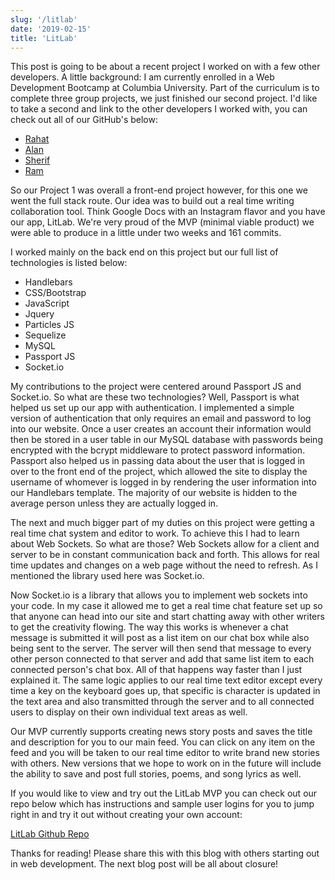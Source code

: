 ```yaml
---
slug: '/litlab'
date: '2019-02-15'
title: 'LitLab'
---
```


This post is going to be about a recent project I worked on with a few other developers. A little background: I am currently enrolled in a Web Development Bootcamp at Columbia University. Part of the curriculum is to complete three group projects, we just finished our second project. I'd like to take a second and link to the other developers I worked with, you can check out all of our GitHub's below:

- <a href = https://github.com/Rahat-ch target="_blank">Rahat</a>
- <a href = https://github.com/infernoarchon target="_blank">Alan</a>
- <a href = https://github.com/sfattal target="_blank">Sherif</a>
- <a href = https://github.com/ANRAx target="_blank">Ram</a>

So our Project 1 was overall a front-end project however, for this one we went the full stack route. Our idea was to build out a real time writing collaboration tool. Think Google Docs with an Instagram flavor and you have our app, LitLab. We're very proud of the MVP (minimal viable product) we were able to produce in a little under two weeks and 161 commits.

I worked mainly on the back end on this project but our full list of technologies is listed below:

- Handlebars
- CSS/Bootstrap
- JavaScript
- Jquery
- Particles JS
- Sequelize
- MySQL
- Passport JS
- Socket.io

My contributions to the project were centered around Passport JS and Socket.io. So what are these two technologies? Well, Passport is what helped us set up our app with authentication. I implemented a simple version of authentication that only requires an email and password to log into our website. Once a user creates an account their information would then be stored in a user table in our MySQL database with passwords being encrypted with the bcrypt middleware to protect password information. Passport also helped us in passing data about the user that is logged in over to the front end of the project, which allowed the site to display the username of whomever is logged in by rendering the user information into our Handlebars template. The majority of our website is hidden to the average person unless they are actually logged in.

The next and much bigger part of my duties on this project were getting a real time chat system and editor to work. To achieve this I had to learn about Web Sockets. So what are those? Web Sockets allow for a client and server to be in constant communication back and forth. This allows for real time updates and changes on a web page without the need to refresh. As I mentioned the library used here was Socket.io.

Now Socket.io is a library that allows you to implement web sockets into your code. In my case it allowed me to get a real time chat feature set up so that anyone can head into our site and start chatting away with other writers to get the creativity flowing. The way this works is whenever a chat message is submitted it will post as a list item on our chat box while also being sent to the server. The server will then send that message to every other person connected to that server and add that same list item to each connected person's chat box. All of that happens way faster than I just explained it. The same logic applies to our real time text editor except every time a key on the keyboard goes up, that specific is character is updated in the text area and also transmitted through the server and to all connected users to display on their own individual text areas as well.

Our MVP currently supports creating news story posts and saves the title and description for you to our main feed. You can click on any item on the feed and you will be taken to our real time editor to write brand new stories with others. New versions that we hope to work on in the future will include the ability to save and post full stories, poems, and song lyrics as well.

If you would like to view and try out the LitLab MVP you can check out our repo below which has instructions and sample user logins for you to jump right in and try it out without creating your own account:

<a href = https://github.com/Rahat-ch/LitLab target="_blank">LitLab Github Repo</a>

Thanks for reading! Please share this with this blog with others starting out in web development. The next blog post will be all about closure!
